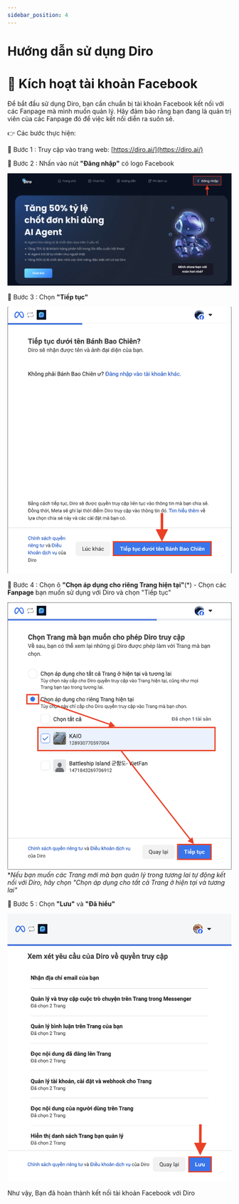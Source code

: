 ```yaml
---
sidebar_position: 4
---
```

# Hướng dẫn sử dụng Diro
# 🔑 Kích hoạt tài khoản Facebook
Để bắt đầu sử dụng Diro, bạn cần chuẩn bị tài khoản Facebook kết nối với các Fanpage mà mình muốn quản lý. Hãy đảm bảo rằng bạn đang là quản trị viên của các Fanpage đó để việc kết nối diễn ra suôn sẻ.

👉 Các bước thực hiện:

🔹 Bước 1 : Truy cập vào trang web: [https://diro.ai/](https://diro.ai/)

🔹 Bước 2 : Nhấn vào nút **"Đăng nhập"** có logo Facebook

![image](1.1.png)

🔹 Bước 3 : Chọn **"Tiếp tục"**

![image](1.2.png)

🔹 Bước 4 : Chọn ô **"Chọn áp dụng cho riêng Trang hiện tại"**(*) - Chọn các **Fanpage** bạn muốn sử dụng với Diro và chọn "Tiếp tục"

![image](1.3.png)
**Nếu bạn muốn các Trang mới mà bạn quản lý trong tương lai tự động kết nối với Diro, hãy chọn "Chọn áp dụng cho tất cả Trang ở hiện tại và tương lai"*

🔹 Bước 5 : Chọn **"Lưu"** và **"Đã hiểu"**

![image](1.4.png)

Như vậy, Bạn đã hoàn thành kết nối tài khoản Facebook với Diro
